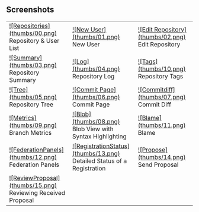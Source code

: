 ## Screenshots
<table class="screenshots">
<tr><td>
	<a rel="screenshots_group" href="screenshots/00.png" title="Repository & User List">![Repositories](thumbs/00.png)</a>
	<br/>Repository & User List
</td><td>
	<a rel="screenshots_group" href="screenshots/01.png" title="New User">![New User](thumbs/01.png)</a>
	<br/>New User
</td><td>
	<a rel="screenshots_group" href="screenshots/02.png" title="Edit Repository">![Edit Repository](thumbs/02.png)</a>
	<br/>Edit Repository
</td></tr>

<tr><td>
	<a rel="screenshots_group" href="screenshots/03.png" title="Repository Summary">![Summary](thumbs/03.png)</a>
	<br/>Repository Summary
</td><td>
	<a rel="screenshots_group" href="screenshots/04.png" title="Repository Log">![Log](thumbs/04.png)</a>
	<br/>Repository Log
</td><td>
	<a rel="screenshots_group" href="screenshots/10.png" title="Repository Tags">![Tags](thumbs/10.png)</a>
	<br/>Repository Tags
</td></tr>

<tr><td>
	<a rel="screenshots_group" href="screenshots/05.png" title="Repository Tree">![Tree](thumbs/05.png)</a>
	<br/>Repository Tree
</td><td>
	<a rel="screenshots_group" href="screenshots/06.png" title="Commit Page">![Commit Page](thumbs/06.png)</a>
	<br/>Commit Page
</td><td>
	<a rel="screenshots_group" href="screenshots/07.png" title="Commit Diff">![Commitdiff](thumbs/07.png)</a>
	<br/>Commit Diff
</td></tr>

<tr><td>
	<a rel="screenshots_group" href="screenshots/09.png" title="Branch Metrics">![Metrics](thumbs/09.png)</a>
	<br/>Branch Metrics
</td><td>
	<a rel="screenshots_group" href="screenshots/08.png" title="Blob View with Syntax Highlighting">![Blob](thumbs/08.png)</a>
	<br/>Blob View with Syntax Highlighting
</td><td>
	<a rel="screenshots_group" href="screenshots/11.png" title="Blame">![Blame](thumbs/11.png)</a>
	<br/>Blame
</td></tr>

<tr><td>
	<a rel="screenshots_group" href="screenshots/12.png" title="Federation Panels">![FederationPanels](thumbs/12.png)</a>
	<br/>Federation Panels
</td><td>
	<a rel="screenshots_group" href="screenshots/13.png" title="Detailed Status of a Registration">![RegistrationStatus](thumbs/13.png)</a>
	<br/>Detailed Status of a Registration
</td><td>
	<a rel="screenshots_group" href="screenshots/14.png" title="Send Proposal">![Propose](thumbs/14.png)</a>
	<br/>Send Proposal
</td></tr>

<tr><td>
	<a rel="screenshots_group" href="screenshots/15.png" title="Reviewing Received Proposal">![ReviewProposal](thumbs/15.png)</a>
	<br/>Reviewing Received Proposal
</td></tr>

</table>